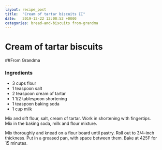 ```yaml
---
layout: recipe_post
title:  "Cream of tartar biscuits II"
date:   2019-12-22 12:00:52 +0000
categories: bread-and-biscuits from-grandma
---
```


# Cream of tartar biscuits
##From Grandma
### Ingredients
* 3 cups flour
* 1 teaspoon salt
* 2 teaspoon cream of tartar
* 1 1/2 tablespoon shortening
* 1 teaspoon baking soda
* 1 cup milk


Mix and sift flour, salt, cream of tartar. Work in shortening with fingertips. Mix in the baking soda, milk and flour mixture.

Mix thoroughly and knead on a flour board until pastry. Roll out to 3/4-inch thickness. Put in a greased pan, with space between them. Bake at 425F for 15 minutes.
